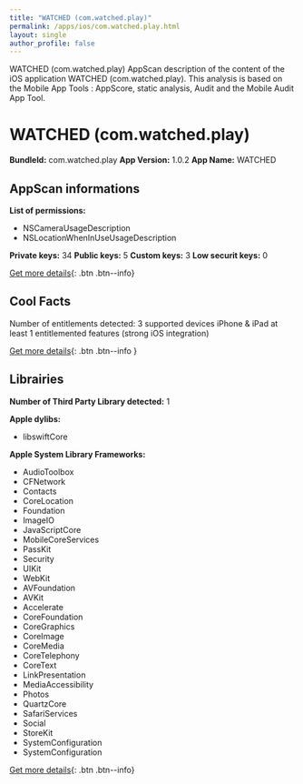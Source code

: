 ```yaml
---
title: "WATCHED (com.watched.play)"
permalink: /apps/ios/com.watched.play.html
layout: single
author_profile: false
---
```

WATCHED (com.watched.play) AppScan description of the content of the iOS application WATCHED (com.watched.play). This analysis is based on the Mobile App Tools : AppScore, static analysis, Audit and the Mobile Audit App Tool.

# WATCHED (com.watched.play)

**BundleId:** com.watched.play
**App Version:** 1.0.2
**App Name:** WATCHED


## AppScan informations 

**List of permissions:** 
- NSCameraUsageDescription
- NSLocationWhenInUseUsageDescription
  
  
**Private keys:** 34
**Public keys:** 5
**Custom keys:** 3
**Low securit keys:** 0
  
[Get more details](/pricing.html){: .btn .btn--info}

## Cool Facts

Number of entitlements detected: 3
supported devices iPhone & iPad
at least 1 entitlemented features (strong iOS integration)
  
[Get more details](/pricing.html){: .btn .btn--info }

## Librairies 
**Number of Third Party Library detected:** 1


**Apple dylibs:**
- libswiftCore


**Apple System Library Frameworks:**
- AudioToolbox
- CFNetwork
- Contacts
- CoreLocation
- Foundation
- ImageIO
- JavaScriptCore
- MobileCoreServices
- PassKit
- Security
- UIKit
- WebKit
- AVFoundation
- AVKit
- Accelerate
- CoreFoundation
- CoreGraphics
- CoreImage
- CoreMedia
- CoreTelephony
- CoreText
- LinkPresentation
- MediaAccessibility
- Photos
- QuartzCore
- SafariServices
- Social
- StoreKit
- SystemConfiguration
- SystemConfiguration


  
[Get more details](/pricing.html){: .btn .btn--info}

